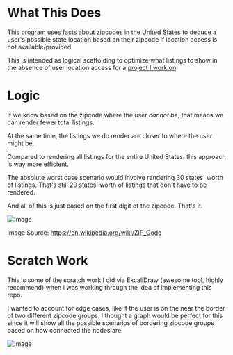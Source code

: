 # What This Does

This program uses facts about zipcodes in the United States to deduce a user's possible state location based on their zipcode if location access is not available/provided.

This is intended as logical scaffolding to optimize what listings to show in the absence of user location access for a [project I work on](https://offroadfunfinder.com).

# Logic

If we know based on the zipcode where the user *cannot be*, that means we can render fewer total listings. 

At the same time, the listings we do render are closer to where the user might be. 

Compared to rendering all listings for the entire United States, this approach is way more efficient.

The absolute worst case scenario would involve rendering 30 states' worth of listings. That's still 20 states' worth of listings that don't have to be rendered.

And all of this is just based on the first digit of the zipcode. That's it.

![image](https://user-images.githubusercontent.com/39539208/226200787-db5ec6bf-3b0e-40db-b1ec-0d030e8794e1.png)

Image Source: https://en.wikipedia.org/wiki/ZIP_Code

# Scratch Work

This is some of the scratch work I did via ExcaliDraw (awesome tool, highly recommend) when I was working through the idea of implementing this repo.

I wanted to account for edge cases, like if the user is on the near the border of two different zipcode groups. I thought a graph would be perfect for this since it will show all the possible scenarios of bordering zipcode groups based on how connected the nodes are.

![image](https://user-images.githubusercontent.com/39539208/226204220-cbab0333-7226-4a76-94d2-181b3c36e162.png)



